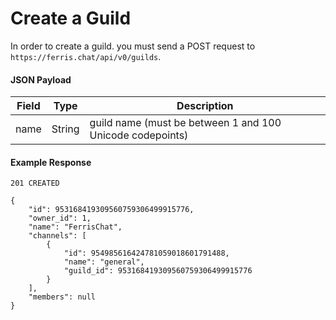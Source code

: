 # Create a Guild

In order to create a guild. you must send a POST request to `https://ferris.chat/api/v0/guilds`.

#### JSON Payload
| Field | Type | Description |
| ----- | ---- | ----------- |
| name | String | guild name (must be between 1 and 100 Unicode codepoints) |

#### Example Response

```
201 CREATED

{
    "id": 953168419309560759306499915776,
    "owner_id": 1,
    "name": "FerrisChat",
    "channels": [
        {
            "id": 954985616424781059018601791488,
            "name": "general",
            "guild_id": 953168419309560759306499915776
        }
    ],
    "members": null
}
```